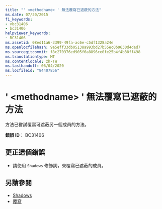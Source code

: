 ```yaml
---
title: "' <methodname> ' 無法覆寫已遮蔽的方法"
ms.date: 07/20/2015
f1_keywords:
- vbc31406
- bc31406
helpviewer_keywords:
- BC31406
ms.assetid: 08ed11a6-3399-49fa-ac6e-c5df1328a24e
ms.openlocfilehash: 9a5eff33db05138a993bd27b55ec0b9630d4dad7
ms.sourcegitcommit: f8c270376ed905f6a8896ce0fe25b4f4b38ff498
ms.translationtype: MT
ms.contentlocale: zh-TW
ms.lasthandoff: 06/04/2020
ms.locfileid: "84407856"
---
```

# <a name="methodname-cannot-override-a-method-that-has-been-shadowed"></a>' \<methodname> ' 無法覆寫已遮蔽的方法
方法已嘗試覆寫可遮蔽另一個成員的方法。  
  
 **錯誤 ID︰** BC31406  
  
## <a name="to-correct-this-error"></a>更正這個錯誤  
  
- 請使用 `Shadows` 修飾詞，來覆寫已遮蔽的成員。  
  
## <a name="see-also"></a>另請參閱

- [Shadows](../language-reference/modifiers/shadows.md)
- [覆寫](../language-reference/modifiers/overrides.md)

